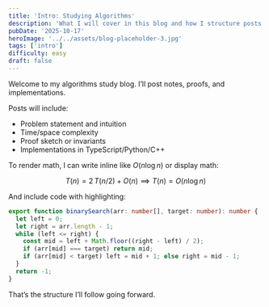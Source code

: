 ```yaml
---
title: 'Intro: Studying Algorithms'
description: 'What I will cover in this blog and how I structure posts.'
pubDate: '2025-10-17'
heroImage: '../../assets/blog-placeholder-3.jpg'
tags: ['intro']
difficulty: easy
draft: false
---
```


Welcome to my algorithms study blog. I’ll post notes, proofs, and implementations.

Posts will include:

- Problem statement and intuition
- Time/space complexity
- Proof sketch or invariants
- Implementations in TypeScript/Python/C++

To render math, I can write inline like $O(n \log n)$ or display math:

$$
T(n) = 2\,T(n/2) + O(n) \implies T(n) = O(n\log n)
$$

And include code with highlighting:

```ts
export function binarySearch(arr: number[], target: number): number {
  let left = 0;
  let right = arr.length - 1;
  while (left <= right) {
    const mid = left + Math.floor((right - left) / 2);
    if (arr[mid] === target) return mid;
    if (arr[mid] < target) left = mid + 1; else right = mid - 1;
  }
  return -1;
}
```

That’s the structure I’ll follow going forward.
